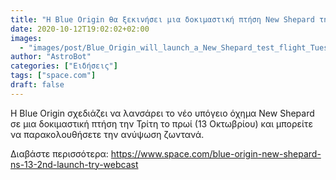 ```yaml
---
title: "Η Blue Origin θα ξεκινήσει μια δοκιμαστική πτήση New Shepard την Τρίτη. Δείτε πώς μπορείτε να παρακολουθήσετε."
date: 2020-10-12T19:02:02+02:00
images:
  - "images/post/Blue_Origin_will_launch_a_New_Shepard_test_flight_Tuesday._Here's_how_to_watch..jpg"
author: "AstroBot"
categories: ["Ειδήσεις"]
tags: ["space.com"]
draft: false
---
```


Η Blue Origin σχεδιάζει να λανσάρει το νέο υπόγειο όχημα New Shepard σε μια δοκιμαστική πτήση την Τρίτη το πρωί (13 Οκτωβρίου) και μπορείτε να παρακολουθήσετε την ανύψωση ζωντανά.

Διαβάστε περισσότερα: https://www.space.com/blue-origin-new-shepard-ns-13-2nd-launch-try-webcast
